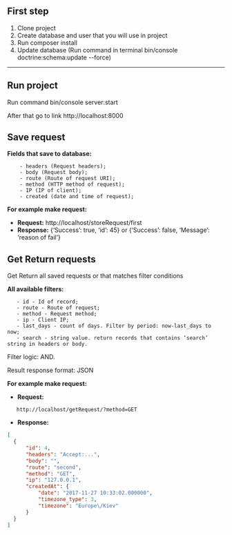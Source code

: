 ## First step
1. Clone project
2. Create database and user that you will use in project
3. Run composer install 
4. Update database (Run command in terminal bin/console doctrine:schema:update --force)
---

## Run project
Run command bin/console server:start

After that go to link http://localhost:8000

## Save request

**Fields that save to database:** 
```text
    - headers (Request headers);
    - body (Request body);
    - route (Route of request URI);
    - method (HTTP method of request);
    - IP (IP of client);
    - created (date and time of request);
   ``` 

**__For example make request:__**
- **Request:** http://localhost/storeRequest/first
- **Response:** {‘Success’: true, ‘id’: 45} or {‘Success’: false, ‘Message’: ‘reason of fail’}

## Get Return requests

Get Return all saved requests or that matches filter conditions

**All available filters:**
   ```text
      - id - Id of record;
      - route - Route of request;
      - method - Request method;
      - ip - Client IP;
      - last_days - count of days. Filter by period: now-last_days to now;
      - search - string value. return records that contains ‘search’ string in headers or body.
   ``` 
  Filter logic: AND.
  
  Result response format: JSON

**__For example make request:__**

  - **Request:** 
  ```text
     http://localhost/getRequest/?method=GET
  ``` 
  - **Response:**
  ```json
  [
    {
        "id": 4,
        "headers": "Accept:...",
        "body": "",
        "route": "second",
        "method": "GET",
        "ip": "127.0.0.1",
        "createdAt": {
            "date": "2017-11-27 10:33:02.000000",
            "timezone_type": 3,
            "timezone": "Europe\/Kiev"
        }
    }
  ]
  ```